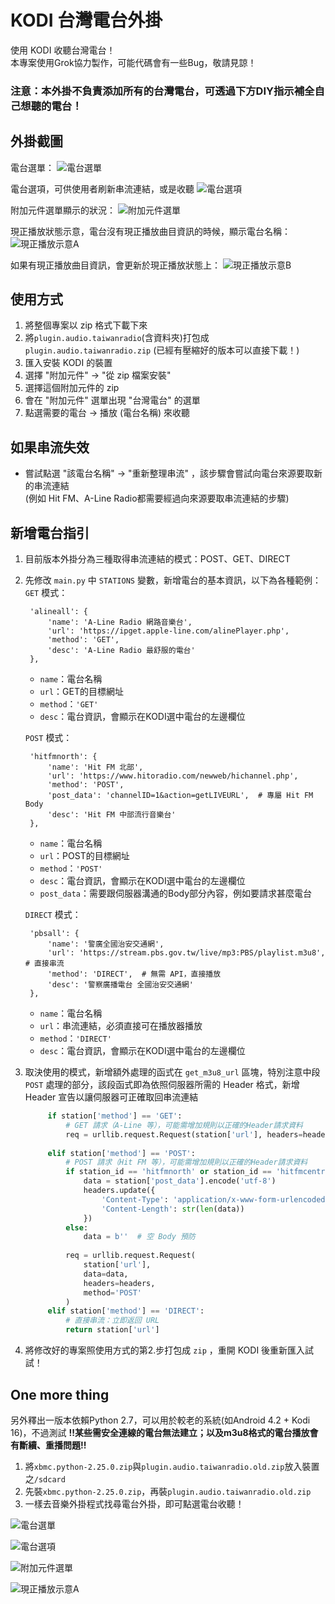 # KODI 台灣電台外掛
使用 KODI 收聽台灣電台！  
本專案使用Grok協力製作，可能代碼會有一些Bug，敬請見諒！  
  
### 注意：本外掛不負責添加所有的台灣電台，可透過下方DIY指示補全自己想聽的電台！
  
## 外掛截圖
電台選單：
![電台選單](screenshots/2025-10-21_014318.png)
  
電台選項，可供使用者刷新串流連結，或是收聽
![電台選項](screenshots/2025-10-21_014241.png)
  
附加元件選單顯示的狀況：
![附加元件選單](screenshots/2025-10-21_014344.png)
  
現正播放狀態示意，電台沒有現正播放曲目資訊的時候，顯示電台名稱：
![現正播放示意A](screenshots/2025-10-21_014412.png)
  
如果有現正播放曲目資訊，會更新於現正播放狀態上：
![現正播放示意B](screenshots/2025-10-21_014516.png)
  
## 使用方式
1. 將整個專案以 zip 格式下載下來
2. 將`plugin.audio.taiwanradio`(含資料夾)打包成`plugin.audio.taiwanradio.zip` (已經有壓縮好的版本可以直接下載！)
3. 匯入安裝 KODI 的裝置
4. 選擇 "附加元件" -> "從 zip 檔案安裝"
5. 選擇這個附加元件的 zip
6. 會在 "附加元件" 選單出現 "台灣電台" 的選單
7. 點選需要的電台 -> 播放 (電台名稱) 來收聽
  
## 如果串流失效
*  嘗試點選 "該電台名稱" -> "重新整理串流" ，該步驟會嘗試向電台來源要取新的串流連結  
   (例如 Hit FM、A-Line Radio都需要經過向來源要取串流連結的步驟)

## 新增電台指引
1. 目前版本外掛分為三種取得串流連結的模式：POST、GET、DIRECT
2. 先修改 `main.py` 中 `STATIONS` 變數，新增電台的基本資訊，以下為各種範例：   
   `GET` 模式：  
   ```pyhon
    'alineall': {
        'name': 'A-Line Radio 網路音樂台',
        'url': 'https://ipget.apple-line.com/alinePlayer.php',
        'method': 'GET',
        'desc': 'A-Line Radio 最舒服的電台'
    },
   ```
   *  `name`：電台名稱
   *  `url`：GET的目標網址
   *  `method`：`'GET'`
   *  `desc`：電台資訊，會顯示在KODI選中電台的左邊欄位
   
   `POST` 模式：  
   ```pyhon
    'hitfmnorth': {
        'name': 'Hit FM 北部',
        'url': 'https://www.hitoradio.com/newweb/hichannel.php',
        'method': 'POST',
        'post_data': 'channelID=1&action=getLIVEURL',  # 專屬 Hit FM Body
        'desc': 'Hit FM 中部流行音樂台'
    },
   ```
   *  `name`：電台名稱
   *  `url`：POST的目標網址
   *  `method`：`'POST'`
   *  `desc`：電台資訊，會顯示在KODI選中電台的左邊欄位
   *  `post_data`：需要跟伺服器溝通的Body部分內容，例如要請求甚麼電台

   `DIRECT` 模式：  
   ```pyhon
    'pbsall': {
        'name': '警廣全國治安交通網',
        'url': 'https://stream.pbs.gov.tw/live/mp3:PBS/playlist.m3u8',  # 直接串流
        'method': 'DIRECT',  # 無需 API，直接播放
        'desc': '警察廣播電台 全國治安交通網'
    },
   ```
   *  `name`：電台名稱
   *  `url`：串流連結，必須直接可在播放器播放
   *  `method`：`'DIRECT'`
   *  `desc`：電台資訊，會顯示在KODI選中電台的左邊欄位
3. 取決使用的模式，新增額外處理的函式在 `get_m3u8_url` 區塊，特別注意中段 `POST` 處理的部分，該段函式即為依照伺服器所需的 Header 格式，新增 Header 宣告以讓伺服器可正確取回串流連結
   ```python
        if station['method'] == 'GET':
            # GET 請求（A-Line 等），可能需增加規則以正確的Header請求資料
            req = urllib.request.Request(station['url'], headers=headers)
            
        elif station['method'] == 'POST':
            # POST 請求（Hit FM 等），可能需增加規則以正確的Header請求資料
            if station_id == 'hitfmnorth' or station_id == 'hitfmcentral':
                data = station['post_data'].encode('utf-8')
                headers.update({
                    'Content-Type': 'application/x-www-form-urlencoded',
                    'Content-Length': str(len(data))
                })
            else:
                data = b''  # 空 Body 預防
            
            req = urllib.request.Request(
                station['url'], 
                data=data, 
                headers=headers, 
                method='POST'
            )
        elif station['method'] == 'DIRECT':
            # 直接串流：立即返回 URL
            return station['url']

   ```
4. 將修改好的專案照使用方式的第2.步打包成 `zip` ，重開 KODI 後重新匯入試試！
  
## One more thing
另外釋出一版本依賴Python 2.7，可以用於較老的系統(如Android 4.2 + Kodi 16)，不過測試 **!!某些需安全連線的電台無法建立；以及m3u8格式的電台播放會有斷續、重播問題!!**
1. 將`xbmc.python-2.25.0.zip`與`plugin.audio.taiwanradio.old.zip`放入裝置之`/sdcard`
2. 先裝`xbmc.python-2.25.0.zip`，再裝`plugin.audio.taiwanradio.old.zip`
3. 一樣去音樂外掛程式找尋電台外掛，即可點選電台收聽！
  
![電台選單](screenshots/Screenshot_2025-10-27-13-57-56.png)
  
![電台選項](screenshots/Screenshot_2025-10-27-13-58-29.png)
  
![附加元件選單](screenshots/Screenshot_2025-10-27-13-58-11.png)
  
![現正播放示意A](screenshots/Screenshot_2025-10-27-13-58-45.png)
